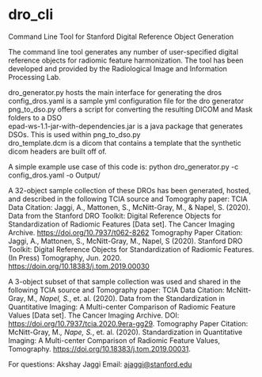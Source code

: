 # dro_cli
Command Line Tool for Stanford Digital Reference Object Generation

The command line tool generates any number of user-specified digital reference objects for radiomic feature harmonization. The tool has been developed and provided by the Radiological Image and Information Processing Lab.

dro_generator.py hosts the main interface for generating the dros   
config_dros.yaml is a sample yml configuration file for the dro generator   
png_to_dso.py offers a script for converting the resulting DICOM and Mask folders to a DSO   
epad-ws-1.1-jar-with-dependencies.jar is a java package that generates DSOs. This is used within png_to_dso.py   
dro_template.dcm is a dicom that contains a template that the synthetic dicom headers are built off of.   

A simple example use case of this code is:
python dro_generator.py -c config_dros.yaml -o  Output/

A 32-object sample collection of these DROs has been generated, hosted, and described in the following TCIA source and Tomography paper:
TCIA Data Citation: 
Jaggi, A., Mattonen, S., McNitt-Gray, M., & Napel, S. (2020).  Data from the Stanford DRO Toolkit: Digital Reference Objects for Standardization of Radiomic Features  [Data set]. The Cancer Imaging Archive.  https://doi.org/10.7937/t062-8262
Tomography Paper Citation:
Jaggi, A., Mattonen, S., McNitt-Gray, M., Napel, S (2020). Stanford DRO Toolkit: Digital Reference Objects for Standardization of Radiomic Features. (In Press) Tomography, Jun. 2020. https://doin.org/10.18383/j.tom.2019.00030 

A 3-object subset of that sample collection was used and shared in the following TCIA source and Tomography paper:
TCIA Data Citation:
McNitt-Gray, M.*, Napel, S.*, et. al. (2020). Data from the  Standardization in Quantitative Imaging: A Multi-center Comparison of Radiomic Feature Values [Data set]. The Cancer Imaging Archive. DOI: https://doi.org/10.7937/tcia.2020.9era-gg29.
Tomography Paper Citation:
McNitt-Gray, M.*, Nape, S.*, et. al. (2020). Standardization in Quantitative Imaging: A Multi-center Comparison of Radiomic Feature Values, Tomography. https://doi.org/10.18383/j.tom.2019.00031.


For questions:
Akshay Jaggi
Email: ajaggi@stanford.edu
